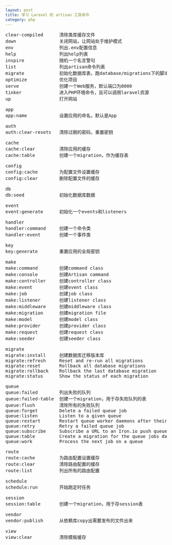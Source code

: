 ```yaml
---
layout: post
title: 学习 Laravel 的 artisan 工具命令
category: php
---
```


<pre>
clear-compiled      清除类库缓存文件
down                关闭网站，让网站处于维护模式
env                 列出.env配置信息
help                列出help列表
inspire             随机一个名言警句
list                列出artisan命令列表
migrate             初始化数据库表，跑database/migrations下的脚本
optimize            优化项目
serve               创建一个Web服务，默认端口为8000
tinker              进入PHP环境命令，且可以调用laravel资源
up                  打开网站

app
app:name            设置应用的命名，默认是App

auth
auth:clear-resets   清除过期的密码，重置密钥

cache
cache:clear         清除应用的缓存
cache:table         创建一个migration，作为缓存表

config
config:cache        为配置文件设置缓存
config:clear        删除配置文件的缓存

db
db:seed             初始化数据库数据

event
event:generate      初始化一个events和listeners

handler
handler:command     创建一个命令类
handler:event       创建一个事件类

key
key:generate        重置应用的全局密钥

make
make:command        创建command class
make:console        创建Artisan command
make:controller     创建controller class
make:event          创建event class
make:job            创建job class
make:listener       创建listener class
make:middleware     创建middleware class
make:migration      创建migration file
make:model          创建model class
make:provider       创建provider class
make:request        创建request class
make:seeder         创建seeder class

migrate
migrate:install     创建数据库迁移版本库
migrate:refresh     Reset and re-run all migrations
migrate:reset       Rollback all database migrations
migrate:rollback    Rollback the last database migration
migrate:status      Show the status of each migration

queue
queue:failed        列出失败的队列
queue:failed-table  创建一个migration，用于存失败队列的表
queue:flush         清除所有的失败队列
queue:forget        Delete a failed queue job
queue:listen        Listen to a given queue
queue:restart       Restart queue worker daemons after their current job
queue:retry         Retry a failed queue job
queue:subscribe     Subscribe a URL to an Iron.io push queue
queue:table         Create a migration for the queue jobs database table
queue:work          Process the next job on a queue

route
route:cache         为路由配置设置缓存
route:clear         清除路由配置的缓存
route:list          列出所有的路由配置

schedule
schedule:run        开始跑定时任务

session
session:table       创建一个migration，用于存session表

vendor
vendor:publish      从依赖库copy出需要发布的文件出来

view
view:clear          清除模板缓存
</pre>